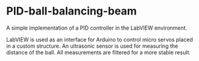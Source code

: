 # PID-ball-balancing-beam
A simple implementation of a PID controller in the LabVIEW environment. 

LabVIEW is used as an interface for Arduino  to control micro servos placed in a custom structure.
An ultrasonic sensor is used for measuring the distance of the ball.
All measurements are filtered for a more stable result.
